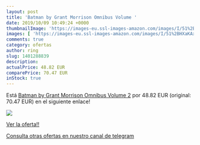 ```yaml
---
layout: post
title: 'Batman by Grant Morrison Omnibus Volume '
date: 2019/10/09 10:49:24 +0000
thumbnailImage: 'https://images-eu.ssl-images-amazon.com/images/I/51%2BHXaKAxxL._SL200_.jpg'
images: [ 'https://images-eu.ssl-images-amazon.com/images/I/51%2BHXaKAxxL._SL200_.jpg' ]
comments: true
category: ofertas
author: ring
slug: 1401288839
description:
actualPrice: 48.82 EUR
comparePrice: 70.47 EUR
inStock: true
---
```


Está [Batman by Grant Morrison Omnibus Volume 2](https://www.amazon.com/dp/1401288839/?tag=redken08-20) por 48.82 EUR (original: 70.47 EUR) en el siguiente enlace!

[![](https://images-eu.ssl-images-amazon.com/images/I/51%2BHXaKAxxL._SL200_.jpg)](https://www.amazon.com/dp/1401288839/?tag=redken08-20)

[Ver la oferta!!](https://www.amazon.com/dp/1401288839/?tag=redken08-20)

[Consulta otras ofertas en nuestro canal de telegram](https://t.me/s/ofertas25)
